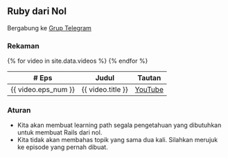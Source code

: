 ## Ruby dari Nol

Bergabung ke [Grup Telegram](https://t.me/RubyDariNol)

### Rekaman

<table>
  <thead>
    <th>&#35; Eps</th>
    <th>Judul</th>
    <th>Tautan</th>
  </thead>
  {% for video in site.data.videos %}
    <tr>
      <td>{{ video.eps_num }}</td>
      <td>{{ video.title }}</td>
      <td>
        <a href="{{ video.link }}">YouTube</a>
      </td>
    </tr>
  {% endfor %}
</table>

### Aturan

- Kita akan membuat learning path segala pengetahuan yang dibutuhkan untuk membuat Rails dari nol.
- Kita tidak akan membahas topik yang sama dua kali. Silahkan merujuk ke episode yang pernah dibuat.
